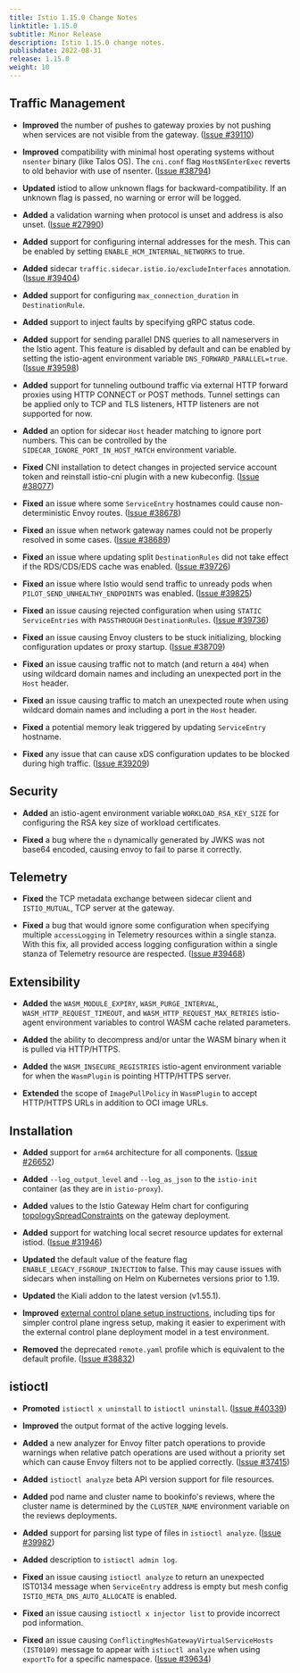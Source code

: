 ```yaml
---
title: Istio 1.15.0 Change Notes
linktitle: 1.15.0
subtitle: Minor Release
description: Istio 1.15.0 change notes.
publishdate: 2022-08-31
release: 1.15.0
weight: 10
---
```


## Traffic Management

- **Improved** the number of pushes to gateway proxies by not pushing when services are not visible from the gateway.
  ([Issue #39110](https://github.com/istio/istio/issues/39110))

- **Improved** compatibility with minimal host operating systems without `nsenter` binary (like Talos OS). The `cni.conf` flag `HostNSEnterExec` reverts to old behavior with use of nsenter.
  ([Issue #38794](https://github.com/istio/istio/issues/38794))

- **Updated** istiod to allow unknown flags for backward-compatibility. If an unknown flag is passed, no warning or error will be logged.

- **Added** a validation warning when protocol is unset and address is also unset.
  ([Issue #27990](https://github.com/istio/istio/issues/27990))

- **Added** support for configuring internal addresses for the mesh. This can be enabled by setting
`ENABLE_HCM_INTERNAL_NETWORKS` to true.

- **Added** sidecar `traffic.sidecar.istio.io/excludeInterfaces` annotation.
  ([Issue #39404](https://github.com/istio/istio/pull/39404))

- **Added** support for configuring `max_connection_duration` in `DestinationRule`.

- **Added** support to inject faults by specifying gRPC status code.

- **Added** support for sending parallel DNS queries to all nameservers in the Istio agent. This feature is disabled by default and can be enabled by setting the istio-agent environment variable `DNS_FORWARD_PARALLEL=true`.
  ([Issue #39598](https://github.com/istio/istio/issues/39598))

- **Added** support for tunneling outbound traffic via external HTTP forward proxies using HTTP CONNECT or POST methods.
Tunnel settings can be applied only to TCP and TLS listeners, HTTP listeners are not supported for now.

- **Added** an option for sidecar `Host` header matching to ignore port numbers. This can be controlled by the `SIDECAR_IGNORE_PORT_IN_HOST_MATCH` environment variable.

- **Fixed** CNI installation to detect changes in projected service account token
and reinstall istio-cni plugin with a new kubeconfig.
  ([Issue #38077](https://github.com/istio/istio/issues/38077))

- **Fixed** an issue where some `ServiceEntry` hostnames could cause non-deterministic Envoy routes.
  ([Issue #38678](https://github.com/istio/istio/issues/38678))

- **Fixed** an issue when network gateway names could not be properly resolved in some cases.
  ([Issue #38689](https://github.com/istio/istio/issues/38689))

- **Fixed** an issue where updating split `DestinationRules` did not take effect if the RDS/CDS/EDS cache was enabled.
  ([Issue #39726](https://github.com/istio/istio/issues/39726))

- **Fixed** an issue where Istio would send traffic to unready pods when `PILOT_SEND_UNHEALTHY_ENDPOINTS` was enabled.
  ([Issue #39825](https://github.com/istio/istio/issues/39825))

- **Fixed** an issue causing rejected configuration when using `STATIC` `ServiceEntries` with `PASSTHROUGH` `DestinationRules`.
  ([Issue #39736](https://github.com/istio/istio/issues/39736))

- **Fixed** an issue causing Envoy clusters to be stuck initializing, blocking configuration updates or proxy startup.
  ([Issue #38709](https://github.com/istio/istio/issues/38709))

- **Fixed** an issue causing traffic not to match (and return a `404`) when using wildcard domain names and including an unexpected port in the `Host` header.

- **Fixed** an issue causing traffic to match an unexpected route when using wildcard domain names and including a port in the `Host` header.

- **Fixed** a potential memory leak triggered by updating `ServiceEntry` hostname.

- **Fixed** any issue that can cause xDS configuration updates to be blocked during high traffic.
  ([Issue #39209](https://github.com/istio/istio/issues/39209))

## Security

- **Added** an istio-agent environment variable `WORKLOAD_RSA_KEY_SIZE` for configuring the RSA key size of workload certificates.

- **Fixed** a bug where the `n` dynamically generated by JWKS was not base64 encoded, causing envoy to fail to parse it correctly.

## Telemetry

- **Fixed** the TCP metadata exchange between sidecar client and `ISTIO_MUTUAL`, TCP server at the gateway.

- **Fixed** a bug that would ignore some configuration when specifying multiple `accessLogging` in Telemetry resources within a single stanza. With this fix, all provided access logging configuration within a single stanza of Telemetry resource are respected.
  ([Issue #39468](https://github.com/istio/istio/issues/39468))

## Extensibility

- **Added** the `WASM_MODULE_EXPIRY`, `WASM_PURGE_INTERVAL`, `WASM_HTTP_REQUEST_TIMEOUT`, and `WASM_HTTP_REQUEST_MAX_RETRIES` istio-agent environment variables to control WASM cache related parameters.

- **Added** the ability to decompress and/or untar the WASM binary when it is pulled via HTTP/HTTPS.

- **Added** the `WASM_INSECURE_REGISTRIES` istio-agent environment variable for when the `WasmPlugin` is pointing HTTP/HTTPS server.

- **Extended** the scope of `ImagePullPolicy` in `WasmPlugin` to accept HTTP/HTTPS URLs in addition to OCI image URLs.

## Installation

- **Added** support for `arm64` architecture for all components.
  ([Issue #26652](https://github.com/istio/istio/issues/26652))

- **Added** `--log_output_level` and `--log_as_json` to the `istio-init` container (as they are in `istio-proxy`).

- **Added** values to the Istio Gateway Helm chart for configuring [topologySpreadConstraints](https://kubernetes.io/docs/concepts/workloads/pods/pod-topology-spread-constraints/) on the gateway deployment.

- **Added** support for watching local secret resource updates for external istiod.
  ([Issue #31946](https://github.com/istio/istio/issues/31946))

- **Updated** the default value of the feature flag `ENABLE_LEGACY_FSGROUP_INJECTION` to false.
This may cause issues with sidecars when installing on Helm on Kubernetes versions prior to 1.19.

- **Updated** the Kiali addon to the latest version (v1.55.1).

- **Improved** [external control plane setup instructions](/docs/setup/install/external-controlplane/), including tips for simpler control plane ingress setup, making it easier to experiment with the external control plane deployment model in a test environment.

- **Removed** the deprecated `remote.yaml` profile which is equivalent to the default profile.
  ([Issue #38832](https://github.com/istio/istio/issues/38832))

## istioctl

- **Promoted** `istioctl x uninstall` to `istioctl uninstall`.
  ([Issue #40339](https://github.com/istio/istio/issues/40339))

- **Improved** the output format of the active logging levels.

- **Added** a new analyzer for Envoy filter patch operations to provide warnings when relative patch operations are used without a priority set which can cause Envoy filters not to be applied correctly.
  ([Issue #37415](https://github.com/istio/istio/issues/37415))

- **Added** `istioctl analyze` beta API version support for file resources.

- **Added** pod name and cluster name to bookinfo's reviews, where the cluster name is determined by the `CLUSTER_NAME` environment variable on the reviews deployments.

- **Added** support for parsing list type of files in `istioctl analyze`.
  ([Issue #39982](https://github.com/istio/istio/issues/39982))

- **Added** description to `istioctl admin log`.

- **Fixed** an issue causing `istioctl analyze` to return an unexpected IST0134 message when `ServiceEntry` address is empty but mesh config `ISTIO_META_DNS_AUTO_ALLOCATE` is enabled.

- **Fixed** an issue causing `istioctl x injector list` to provide incorrect pod information.

- **Fixed** an issue causing `ConflictingMeshGatewayVirtualServiceHosts (IST0109)` message to appear with `istioctl analyze` when using `exportTo` for a specific namespace.
  ([Issue #39634](https://github.com/istio/istio/issues/39634))
